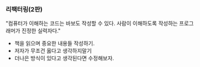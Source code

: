 ### 리팩터링(2판)

"컴퓨터가 이해하는 코드는 바보도 작성할 수 있다. 사람이 이해하도록 작성하는 프로그래머가 진정한 실력자다."

- 책을 읽으며 중요한 내용들 작성하기.
- 저자가 무조건 옳다고 생각하지말기
- 더나은 방식이 있다고 생각된다면 수정해보자.